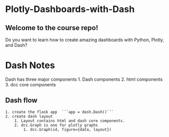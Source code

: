 # Plotly-Dashboards-with-Dash

## Welcome to the course repo!

Do you want to learn how to create amazing dashboards with Python, Plotly, and
Dash?

# Dash Notes

Dash has three major components 1. Dash components 2. html components 3. dcc core components

## Dash flow

    1. create the flask app  ```app = dash.Dash()```
    2. create dash layout
        1. Layout contains html and dash core components.
        2. dcc.Graph is one for plotly graphs
            1. dcc.Graph(id, figure={data, layout})
